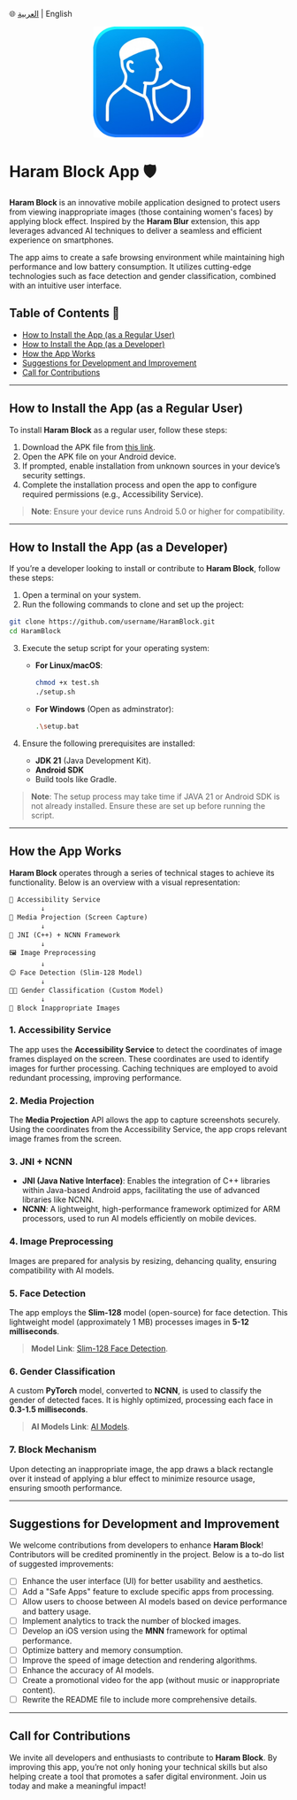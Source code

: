 🌐 [العربية](/) | English

<div align="center">
  <img src="icon.png" alt="Haram Block Icon" width="200">
</div>

# Haram Block App 🛡️
**Haram Block** is an innovative mobile application designed to protect users from viewing inappropriate images (those containing women's faces) by applying block effect. Inspired by the **Haram Blur** extension, this app leverages advanced AI techniques to deliver a seamless and efficient experience on smartphones.

The app aims to create a safe browsing environment while maintaining high performance and low battery consumption. It utilizes cutting-edge technologies such as face detection and gender classification, combined with an intuitive user interface.

## Table of Contents 📑
- [How to Install the App (as a Regular User)](#how-to-install-the-app-as-a-regular-user)
- [How to Install the App (as a Developer)](#how-to-install-the-app-as-a-developer)
- [How the App Works](#how-the-app-works)
- [Suggestions for Development and Improvement](#suggestions-for-development-and-improvement)
- [Call for Contributions](#call-for-contributions)

---

## How to Install the App (as a Regular User)
To install **Haram Block** as a regular user, follow these steps:
1. Download the APK file from [this link](https://raw.githubusercontent.com/mostafa0658M/HaramBlock/refs/heads/main/haramblock.apk).
2. Open the APK file on your Android device.
3. If prompted, enable installation from unknown sources in your device’s security settings.
4. Complete the installation process and open the app to configure required permissions (e.g., Accessibility Service).

> **Note**: Ensure your device runs Android 5.0 or higher for compatibility.

---

## How to Install the App (as a Developer)
If you’re a developer looking to install or contribute to **Haram Block**, follow these steps:
1. Open a terminal on your system.
2. Run the following commands to clone and set up the project:

```bash
git clone https://github.com/username/HaramBlock.git
cd HaramBlock
```

3. Execute the setup script for your operating system:
   - **For Linux/macOS**:
     ```bash
     chmod +x test.sh
     ./setup.sh
     ```
   - **For Windows** (Open as adminstrator):
     ```bash
     .\setup.bat
     ```

4. Ensure the following prerequisites are installed:
   - **JDK 21** (Java Development Kit).
   - **Android SDK** 
   - Build tools like Gradle.

> **Note**: The setup process may take time if JAVA 21 or Android SDK is not already installed. Ensure these are set up before running the script.

---

## How the App Works
**Haram Block** operates through a series of technical stages to achieve its functionality. Below is an overview with a visual representation:

```
📱 Accessibility Service
        ↓
📸 Media Projection (Screen Capture)
        ↓
🔄 JNI (C++) + NCNN Framework
        ↓
🖼️ Image Preprocessing
        ↓
😊 Face Detection (Slim-128 Model)
        ↓
👩‍🦰 Gender Classification (Custom Model)
        ↓
🛑 Block Inappropriate Images
```

### 1. **Accessibility Service**
The app uses the **Accessibility Service** to detect the coordinates of image frames displayed on the screen. These coordinates are used to identify images for further processing. Caching techniques are employed to avoid redundant processing, improving performance.

### 2. **Media Projection**
The **Media Projection** API allows the app to capture screenshots securely. Using the coordinates from the Accessibility Service, the app crops relevant image frames from the screen.

### 3. **JNI + NCNN**
- **JNI (Java Native Interface)**: Enables the integration of C++ libraries within Java-based Android apps, facilitating the use of advanced libraries like NCNN.
- **NCNN**: A lightweight, high-performance framework optimized for ARM processors, used to run AI models efficiently on mobile devices.

### 4. **Image Preprocessing**
Images are prepared for analysis by resizing, dehancing quality, ensuring compatibility with AI models.

### 5. **Face Detection**
The app employs the **Slim-128** model (open-source) for face detection. This lightweight model (approximately 1 MB) processes images in **5-12 milliseconds**.

> **Model Link**: [Slim-128 Face Detection](https://github.com/Linzaer/Ultra-Light-Fast-Generic-Face-Detector-1MB).

### 6. **Gender Classification**
A custom **PyTorch** model, converted to **NCNN**, is used to classify the gender of detected faces. It is highly optimized, processing each face in **0.3-1.5 milliseconds**.

> **AI Models Link**: [AI Models](https://github.com/mostafa0658M/HaramBlock/tree/main/app/src/main/assets).

### 7. **Block Mechanism**
Upon detecting an inappropriate image, the app draws a black rectangle over it instead of applying a blur effect to minimize resource usage, ensuring smooth performance.

---

## Suggestions for Development and Improvement
We welcome contributions from developers to enhance **Haram Block**! Contributors will be credited prominently in the project. Below is a to-do list of suggested improvements:

- [ ] Enhance the user interface (UI) for better usability and aesthetics.
- [ ] Add a "Safe Apps" feature to exclude specific apps from processing.
- [ ] Allow users to choose between AI models based on device performance and battery usage.
- [ ] Implement analytics to track the number of blocked images.
- [ ] Develop an iOS version using the **MNN** framework for optimal performance.
- [ ] Optimize battery and memory consumption.
- [ ] Improve the speed of image detection and rendering algorithms.
- [ ] Enhance the accuracy of AI models.
- [ ] Create a promotional video for the app (without music or inappropriate content).
- [ ] Rewrite the README file to include more comprehensive details.

---

## Call for Contributions
We invite all developers and enthusiasts to contribute to **Haram Block**. By improving this app, you’re not only honing your technical skills but also helping create a tool that promotes a safer digital environment. Join us today and make a meaningful impact!
